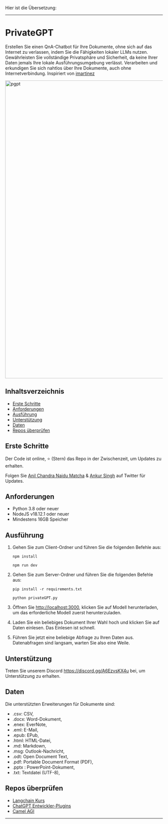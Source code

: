 Hier ist die Übersetzung:

---

# PrivateGPT

Erstellen Sie einen QnA-Chatbot für Ihre Dokumente, ohne sich auf das Internet zu verlassen, indem Sie die Fähigkeiten lokaler LLMs nutzen. Gewährleisten Sie vollständige Privatsphäre und Sicherheit, da keine Ihrer Daten jemals Ihre lokale Ausführungsumgebung verlässt. Verarbeiten und erkundigen Sie sich nahtlos über Ihre Dokumente, auch ohne Internetverbindung. Inspiriert von [imartinez](https://github.com/imartinez)

<img width="948" alt="pgpt" src="https://github.com/SamurAIGPT/privateGPT/assets/4326215/76e24cd4-a890-4253-bb87-098c4f1328fd">

## Inhaltsverzeichnis

* [Erste Schritte](#erste-schritte)
* [Anforderungen](#anforderungen)
* [Ausführung](#ausführung)
* [Unterstützung](#unterstützung)
* [Daten](#daten)
* [Repos überprüfen](#repos-überprüfen)

## Erste Schritte

Der Code ist online, ⭐ (Stern) das Repo in der Zwischenzeit, um Updates zu erhalten.

Folgen Sie [Anil Chandra Naidu Matcha](https://twitter.com/matchaman11) & [Ankur Singh](https://twitter.com/ankur_maker) auf Twitter für Updates.

## Anforderungen

* Python 3.8 oder neuer
* NodeJS v18.12.1 oder neuer
* Mindestens 16GB Speicher

## Ausführung

1. Gehen Sie zum Client-Ordner und führen Sie die folgenden Befehle aus:

   ```shell
   npm install   
   ```

   ```shell
   npm run dev
   ```

2. Gehen Sie zum Server-Ordner und führen Sie die folgenden Befehle aus:

   ```shell
   pip install -r requirements.txt
   ```

   ```shell
   python privateGPT.py
   ```

3. Öffnen Sie <http://localhost:3000>, klicken Sie auf Modell herunterladen, um das erforderliche Modell zuerst herunterzuladen.

4. Laden Sie ein beliebiges Dokument Ihrer Wahl hoch und klicken Sie auf Daten einlesen. Das Einlesen ist schnell.

5. Führen Sie jetzt eine beliebige Abfrage zu Ihren Daten aus. Datenabfragen sind langsam, warten Sie also eine Weile.

## Unterstützung

Treten Sie unserem Discord <https://discord.gg/A6EzvsKX4u> bei, um Unterstützung zu erhalten.

## Daten

Die unterstützten Erweiterungen für Dokumente sind:

* .csv: CSV,
* .docx: Word-Dokument,
* .enex: EverNote,
* .eml: E-Mail,
* .epub: EPub,
* .html: HTML-Datei,
* .md: Markdown,
* .msg: Outlook-Nachricht,
* .odt: Open Document Text,
* .pdf: Portable Document Format (PDF),
* .pptx : PowerPoint-Dokument,
* .txt: Textdatei (UTF-8),

## Repos überprüfen

* [Langchain Kurs](https://github.com/SamurAIGPT/langchain-course)
* [ChatGPT Entwickler-Plugins](https://github.com/SamurAIGPT/ChatGPT-Developer-Plugins)
* [Camel AGI](https://github.com/SamurAIGPT/Camel-AutoGPT)

---